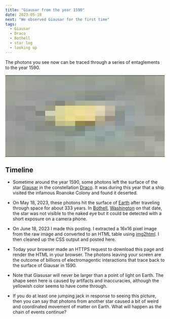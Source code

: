 ```yaml
---
title: "Giausar from the year 1590"
date: 2023-05-18
next: "We observed Giausar for the first time"
tags:
  - Giausar
  - Draco
  - Bothell
  - star log
  - looking up
---
```



The photons you see now can be traced through a series of entaglements to the year 1590. 

<style>
    .pixel-table td {
        height: 16px;
        width: 16px;
        border-width: 0px;
    }
</style>

<table class="pixel-table">
    <tr>
        <td style='background-color: #9ea297'></td>
        <td style='background-color: #a5a99f'></td>
        <td style='background-color: #9ea39b'></td>
        <td style='background-color: #9b9f97'></td>
        <td style='background-color: #999f95'></td>
        <td style='background-color: #979d94'></td>
        <td style='background-color: #979e92'></td>
        <td style='background-color: #9ca397'></td>
        <td style='background-color: #9aa193'></td>
        <td style='background-color: #9ca394'></td>
        <td style='background-color: #9ca496'></td>
        <td style='background-color: #9ba294'></td>
        <td style='background-color: #92998a'></td>
        <td style='background-color: #959a8c'></td>
        <td style='background-color: #a2a499'></td>
        <td style='background-color: #a9aaa0'></td>
    </tr>
    <tr>
        <td style='background-color: #a0a599'></td>
        <td style='background-color: #a5a99f'></td>
        <td style='background-color: #a2a59e'></td>
        <td style='background-color: #9fa39b'></td>
        <td style='background-color: #9ba19a'></td>
        <td style='background-color: #9da49a'></td>
        <td style='background-color: #9ba197'></td>
        <td style='background-color: #99a096'></td>
        <td style='background-color: #959c92'></td>
        <td style='background-color: #9da49b'></td>
        <td style='background-color: #a0a69c'></td>
        <td style='background-color: #979e93'></td>
        <td style='background-color: #929a8d'></td>
        <td style='background-color: #94998d'></td>
        <td style='background-color: #a2a398'></td>
        <td style='background-color: #a6a89d'></td>
    </tr>
    <tr>
        <td style='background-color: #a3a69b'></td>
        <td style='background-color: #a2a79d'></td>
        <td style='background-color: #9fa39c'></td>
        <td style='background-color: #9da09b'></td>
        <td style='background-color: #9b9f9c'></td>
        <td style='background-color: #9ba09d'></td>
        <td style='background-color: #9ba3a1'></td>
        <td style='background-color: #9ca4a0'></td>
        <td style='background-color: #989f9b'></td>
        <td style='background-color: #99a19c'></td>
        <td style='background-color: #959d98'></td>
        <td style='background-color: #969c99'></td>
        <td style='background-color: #949a95'></td>
        <td style='background-color: #969a90'></td>
        <td style='background-color: #9c9e93'></td>
        <td style='background-color: #9fa196'></td>
    </tr>
    <tr>
        <td style='background-color: #9da198'></td>
        <td style='background-color: #9c9f98'></td>
        <td style='background-color: #9a9d98'></td>
        <td style='background-color: #9a9c99'></td>
        <td style='background-color: #9a9d9a'></td>
        <td style='background-color: #9c9f98'></td>
        <td style='background-color: #9a9f94'></td>
        <td style='background-color: #969b8d'></td>
        <td style='background-color: #909587'></td>
        <td style='background-color: #8e948c'></td>
        <td style='background-color: #8e948e'></td>
        <td style='background-color: #929894'></td>
        <td style='background-color: #989d97'></td>
        <td style='background-color: #969a93'></td>
        <td style='background-color: #989a91'></td>
        <td style='background-color: #9d9f93'></td>
    </tr>
    <tr>
        <td style='background-color: #9ea399'></td>
        <td style='background-color: #9da29a'></td>
        <td style='background-color: #999c98'></td>
        <td style='background-color: #989b98'></td>
        <td style='background-color: #999e9e'></td>
        <td style='background-color: #969b9e'></td>
        <td style='background-color: #959c9c'></td>
        <td style='background-color: #8d9791'></td>
        <td style='background-color: #838e89'></td>
        <td style='background-color: #838e8a'></td>
        <td style='background-color: #8d9492'></td>
        <td style='background-color: #999e9b'></td>
        <td style='background-color: #9b9f99'></td>
        <td style='background-color: #9ea29b'></td>
        <td style='background-color: #9d9e95'></td>
        <td style='background-color: #9c9d93'></td>
    </tr>
    <tr>
        <td style='background-color: #9ca096'></td>
        <td style='background-color: #a1a49c'></td>
        <td style='background-color: #a1a5a0'></td>
        <td style='background-color: #9c9f9c'></td>
        <td style='background-color: #91948f'></td>
        <td style='background-color: #85877b'></td>
        <td style='background-color: #9c9e8a'></td>
        <td style='background-color: #abae95'></td>
        <td style='background-color: #b0b49c'></td>
        <td style='background-color: #b2b6a8'></td>
        <td style='background-color: #abafa8'></td>
        <td style='background-color: #a5aba5'></td>
        <td style='background-color: #9fa5a0'></td>
        <td style='background-color: #9fa29b'></td>
        <td style='background-color: #9b9d93'></td>
        <td style='background-color: #989a91'></td>
    </tr>
    <tr>
        <td style='background-color: #979b95'></td>
        <td style='background-color: #929592'></td>
        <td style='background-color: #8f928f'></td>
        <td style='background-color: #9da19b'></td>
        <td style='background-color: #9d9d86'></td>
        <td style='background-color: #dcd5a0'></td>
        <td style='background-color: #e7dd97'></td>
        <td style='background-color: #ecde96'></td>
        <td style='background-color: #eada9d'></td>
        <td style='background-color: #e8dbb7'></td>
        <td style='background-color: #c1bba9'></td>
        <td style='background-color: #989e97'></td>
        <td style='background-color: #959f9e'></td>
        <td style='background-color: #9da39d'></td>
        <td style='background-color: #9a9b93'></td>
        <td style='background-color: #97988f'></td>
    </tr>
    <tr>
        <td style='background-color: #959894'></td>
        <td style='background-color: #949794'></td>
        <td style='background-color: #979a96'></td>
        <td style='background-color: #848780'></td>
        <td style='background-color: #d2d2ba'></td>
        <td style='background-color: #d9d79e'></td>
        <td style='background-color: #e6dc95'></td>
        <td style='background-color: #eedf9a'></td>
        <td style='background-color: #ebdca5'></td>
        <td style='background-color: #ddd2b1'></td>
        <td style='background-color: #b5b1a1'></td>
        <td style='background-color: #89908e'></td>
        <td style='background-color: #97a2a3'></td>
        <td style='background-color: #a1a8a1'></td>
        <td style='background-color: #9c9d95'></td>
        <td style='background-color: #979990'></td>
    </tr>
    <tr>
        <td style='background-color: #969896'></td>
        <td style='background-color: #909292'></td>
        <td style='background-color: #979a98'></td>
        <td style='background-color: #989c95'></td>
        <td style='background-color: #aaaa8f'></td>
        <td style='background-color: #d8d395'></td>
        <td style='background-color: #ebe092'></td>
        <td style='background-color: #e6d587'></td>
        <td style='background-color: #ead598'></td>
        <td style='background-color: #c0af8b'></td>
        <td style='background-color: #958e81'></td>
        <td style='background-color: #899090'></td>
        <td style='background-color: #9faaac'></td>
        <td style='background-color: #a5a9a6'></td>
        <td style='background-color: #a5a69e'></td>
        <td style='background-color: #a1a39a'></td>
    </tr>
    <tr>
        <td style='background-color: #9ea19e'></td>
        <td style='background-color: #969998'></td>
        <td style='background-color: #919494'></td>
        <td style='background-color: #8f928b'></td>
        <td style='background-color: #878972'></td>
        <td style='background-color: #bcbd8b'></td>
        <td style='background-color: #c7c286'></td>
        <td style='background-color: #93874d'></td>
        <td style='background-color: #8a7f53'></td>
        <td style='background-color: #a8a18c'></td>
        <td style='background-color: #a09f99'></td>
        <td style='background-color: #8e969a'></td>
        <td style='background-color: #97a3a5'></td>
        <td style='background-color: #a3a9a5'></td>
        <td style='background-color: #a6a89f'></td>
        <td style='background-color: #a5a69e'></td>
    </tr>
    <tr>
        <td style='background-color: #9da09d'></td>
        <td style='background-color: #9d9e9e'></td>
        <td style='background-color: #909692'></td>
        <td style='background-color: #878d86'></td>
        <td style='background-color: #888f85'></td>
        <td style='background-color: #88907f'></td>
        <td style='background-color: #8a9583'></td>
        <td style='background-color: #778373'></td>
        <td style='background-color: #88948a'></td>
        <td style='background-color: #99a3a3'></td>
        <td style='background-color: #a1acac'></td>
        <td style='background-color: #97a3a1'></td>
        <td style='background-color: #959f9a'></td>
        <td style='background-color: #919890'></td>
        <td style='background-color: #9b9d94'></td>
        <td style='background-color: #9d9f94'></td>
    </tr>
    <tr>
        <td style='background-color: #9ca09a'></td>
        <td style='background-color: #989b98'></td>
        <td style='background-color: #979d99'></td>
        <td style='background-color: #979d96'></td>
        <td style='background-color: #959e95'></td>
        <td style='background-color: #8e978e'></td>
        <td style='background-color: #848f86'></td>
        <td style='background-color: #86938b'></td>
        <td style='background-color: #9baaa5'></td>
        <td style='background-color: #9aa6a4'></td>
        <td style='background-color: #929e9c'></td>
        <td style='background-color: #a0aca7'></td>
        <td style='background-color: #9ba39a'></td>
        <td style='background-color: #95988f'></td>
        <td style='background-color: #989a8f'></td>
        <td style='background-color: #95988c'></td>
    </tr>
    <tr>
        <td style='background-color: #989b97'></td>
        <td style='background-color: #969a96'></td>
        <td style='background-color: #969c98'></td>
        <td style='background-color: #969b96'></td>
        <td style='background-color: #99a299'></td>
        <td style='background-color: #97a198'></td>
        <td style='background-color: #9ca7a0'></td>
        <td style='background-color: #9faca6'></td>
        <td style='background-color: #9aa6a2'></td>
        <td style='background-color: #8e9a98'></td>
        <td style='background-color: #99a6a3'></td>
        <td style='background-color: #9eaba3'></td>
        <td style='background-color: #a0a89f'></td>
        <td style='background-color: #a5a9a0'></td>
        <td style='background-color: #a8aba0'></td>
        <td style='background-color: #999b90'></td>
    </tr>
    <tr>
        <td style='background-color: #9a9e97'></td>
        <td style='background-color: #979a94'></td>
        <td style='background-color: #989d98'></td>
        <td style='background-color: #959b93'></td>
        <td style='background-color: #949b92'></td>
        <td style='background-color: #8b938a'></td>
        <td style='background-color: #98a097'></td>
        <td style='background-color: #a1aca5'></td>
        <td style='background-color: #9faaa2'></td>
        <td style='background-color: #95a099'></td>
        <td style='background-color: #9da89f'></td>
        <td style='background-color: #9ca89e'></td>
        <td style='background-color: #99a298'></td>
        <td style='background-color: #9ba097'></td>
        <td style='background-color: #adafa4'></td>
        <td style='background-color: #abaea3'></td>
    </tr>
    <tr>
        <td style='background-color: #9da195'></td>
        <td style='background-color: #979c90'></td>
        <td style='background-color: #9b9f94'></td>
        <td style='background-color: #979b90'></td>
        <td style='background-color: #989c93'></td>
        <td style='background-color: #8e958a'></td>
        <td style='background-color: #989f94'></td>
        <td style='background-color: #a0a79b'></td>
        <td style='background-color: #a0a79a'></td>
        <td style='background-color: #9da498'></td>
        <td style='background-color: #9ea598'></td>
        <td style='background-color: #9ea599'></td>
        <td style='background-color: #9ea599'></td>
        <td style='background-color: #9da195'></td>
        <td style='background-color: #a9aba1'></td>
        <td style='background-color: #b2b4aa'></td>
    </tr>
    <tr>
        <td style='background-color: #9ea296'></td>
        <td style='background-color: #999d92'></td>
        <td style='background-color: #9ca295'></td>
        <td style='background-color: #989d91'></td>
        <td style='background-color: #9ca095'></td>
        <td style='background-color: #949b8f'></td>
        <td style='background-color: #99a094'></td>
        <td style='background-color: #9ba294'></td>
        <td style='background-color: #99a091'></td>
        <td style='background-color: #9aa193'></td>
        <td style='background-color: #99a192'></td>
        <td style='background-color: #9ea597'></td>
        <td style='background-color: #a6ab9d'></td>
        <td style='background-color: #a1a698'></td>
        <td style='background-color: #9fa297'></td>
        <td style='background-color: #acada2'></td>
    </tr>
</table>

## Timeline

* Sometime around the year 1590, some photons left the surface of the star [Giausar](/giausar/) in the constellation [Draco](/draco/). It was during this year that a ship visited the infamous Roanoke Colony and found it deserted.

* On May 18, 2023, these photons hit the surface of [Earth](/earth/) after traveling through space for about 333 years. In [Bothell](/bothell/), [Washington](/washington/) on that date, the star was not visible to the naked eye but it could be detected with a short exposure on a camera phone.

* On June 18, 2023 I made this posting. I extracted a 16x16 pixel image from the raw image and converted to an HTML table using [img2html](https://pgl.yoyo.org/img2html/). I then cleaned up the CSS output and posted here.

* Today your browser made an HTTPS request to download this page and render the HTML in your browser. The photons leaving your screen are the outcome of billions of electromagentic interactions that trace back to the surface of Giausar in 1590.

* Note that Giasusar will never be larger than a point of light on Earth. The shape seen here is caused by artifacts and inaccuracies, although the yellowish color seems to have come through.

* If you do at least one jumping jack in response to seeing this picture, then you can say that photons from another star caused a bit of weird and coordinated movement of matter on Earth. What will happen as the chain of events continue?